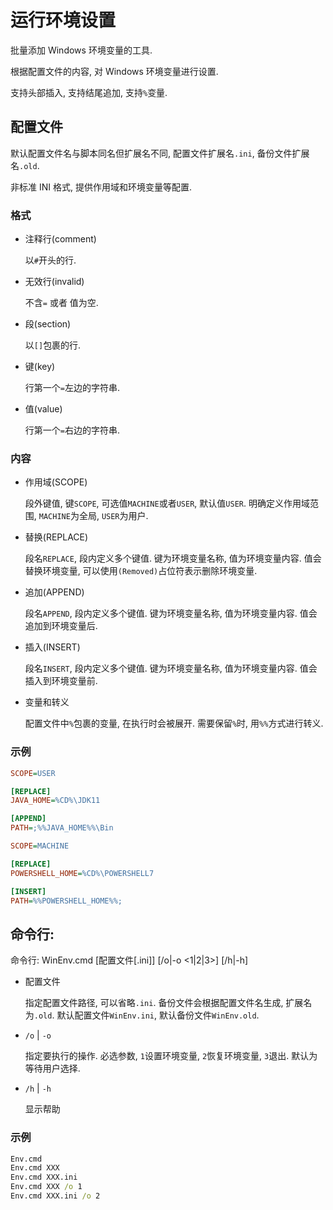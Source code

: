 # 运行环境设置

批量添加 Windows 环境变量的工具.

根据配置文件的内容, 对 Windows 环境变量进行设置.

支持头部插入, 支持结尾追加, 支持`%`变量.

## 配置文件

默认配置文件名与脚本同名但扩展名不同, 配置文件扩展名`.ini`, 备份文件扩展名`.old`.

非标准 INI 格式, 提供作用域和环境变量等配置.

### 格式

- 注释行(comment)

  以`#`开头的行.

- 无效行(invalid)

  不含`=` 或者 值为空.

- 段(section)

  以`[]`包裹的行.

- 键(key)

  行第一个`=`左边的字符串.

- 值(value)

  行第一个`=`右边的字符串.

### 内容

- 作用域(SCOPE)

  段外键值, 键`SCOPE`, 可选值`MACHINE`或者`USER`, 默认值`USER`. 明确定义作用域范围, `MACHINE`为全局, `USER`为用户.

- 替换(REPLACE)

  段名`REPLACE`, 段内定义多个键值. 键为环境变量名称, 值为环境变量内容. 值会替换环境变量, 可以使用`(Removed)`占位符表示删除环境变量.

- 追加(APPEND)

  段名`APPEND`, 段内定义多个键值. 键为环境变量名称, 值为环境变量内容. 值会追加到环境变量后.

- 插入(INSERT)

  段名`INSERT`, 段内定义多个键值. 键为环境变量名称, 值为环境变量内容. 值会插入到环境变量前.

- 变量和转义

  配置文件中`%`包裹的变量, 在执行时会被展开. 需要保留`%`时, 用`%%`方式进行转义.

### 示例

```ini
SCOPE=USER

[REPLACE]
JAVA_HOME=%CD%\JDK11

[APPEND]
PATH=;%%JAVA_HOME%%\Bin
```

```ini
SCOPE=MACHINE

[REPLACE]
POWERSHELL_HOME=%CD%\POWERSHELL7

[INSERT]
PATH=%%POWERSHELL_HOME%%;
```

## 命令行:

命令行: WinEnv.cmd [配置文件[.ini]] [/o|-o <1|2|3>] [/h|-h]

- 配置文件

  指定配置文件路径, 可以省略`.ini`. 备份文件会根据配置文件名生成, 扩展名为`.old`. 默认配置文件`WinEnv.ini`, 默认备份文件`WinEnv.old`.

- `/o` | `-o`

  指定要执行的操作. 必选参数, `1`设置环境变量, `2`恢复环境变量, `3`退出. 默认为等待用户选择.

- `/h` | `-h`

  显示帮助

### 示例

```bat
Env.cmd
Env.cmd XXX
Env.cmd XXX.ini
Env.cmd XXX /o 1
Env.cmd XXX.ini /o 2
```
